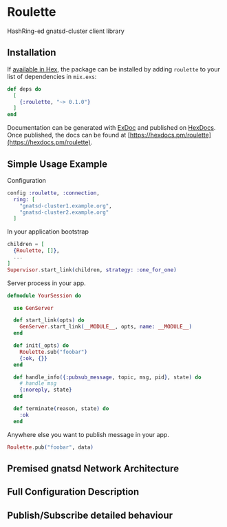 # Roulette

HashRing-ed gnatsd-cluster client library

## Installation

If [available in Hex](https://hex.pm/docs/publish), the package can be installed
by adding `roulette` to your list of dependencies in `mix.exs`:

```elixir
def deps do
  [
    {:roulette, "~> 0.1.0"}
  ]
end
```

Documentation can be generated with [ExDoc](https://github.com/elixir-lang/ex_doc)
and published on [HexDocs](https://hexdocs.pm). Once published, the docs can
be found at [https://hexdocs.pm/roulette](https://hexdocs.pm/roulette).

## Simple Usage Example

Configuration

```elixir
config :roulette, :connection,
  ring: [
    "gnatsd-cluster1.example.org",
    "gnatsd-cluster2.example.org"
  ]

```

In your application bootstrap

```elixir
children = [
  {Roulette, []},
  ...
]
Supervisor.start_link(children, strategy: :one_for_one)
```

Server process in your app.

```elixir
defmodule YourSession do

  use GenServer

  def start_link(opts) do
    GenServer.start_link(__MODULE__, opts, name: __MODULE__)
  end

  def init(_opts) do
    Roulette.sub("foobar")
    {:ok, {}}
  end

  def handle_info({:pubsub_message, topic, msg, pid}, state) do
    # handle msg
    {:noreply, state}
  end

  def terminate(reason, state) do
    :ok
  end
```

Anywhere else you want to publish message in your app.

```elixir
Roulette.pub("foobar", data)
```

## Premised gnatsd Network Architecture


## Full Configuration Description


## Publish/Subscribe detailed behaviour

